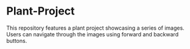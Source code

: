 # Plant-Project
This repository features a plant project showcasing a series of images. Users can navigate through the images using forward and backward buttons.
